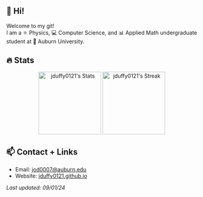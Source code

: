 ## 👋 Hi! 
Welcome to my git!  
I am a ⚛ Physics, 💻 Computer Science, and 📊 Applied Math undergraduate student at 🐯 Auburn University.

## 🔥 Stats

<div class="badges-githubstats">
  <p align="center">
    <img src="https://github-readme-stats.vercel.app/api?username=jduffy0121&theme=tokyonight&show_icons=true&hide_border=true&count_private=true" alt="jduffy0121's Stats" height="165">
    <img src="https://github-readme-stats.vercel.app/api/top-langs/?username=jduffy0121&theme=tokyonight&hide_border=true" alt="jduffy0121's Streak" height="165">
  </p>
</div>

  
## 📫 Contact + Links 
- Email: jod0007@auburn.edu
- Website: [jduffy0121.github.io](https://jduffy0121.github.io/)
  
*Last updated: 09/01/24*

